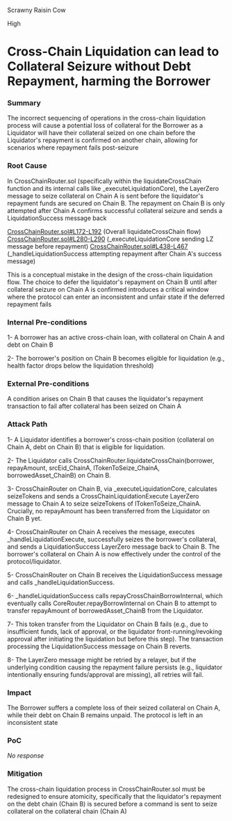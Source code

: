 Scrawny Raisin Cow

High

# Cross-Chain Liquidation can lead to Collateral Seizure without Debt Repayment, harming the Borrower

### Summary

The incorrect sequencing of operations in the cross-chain liquidation process will cause a potential loss of collateral for the Borrower as a Liquidator will have their collateral seized on one chain before the Liquidator's repayment is confirmed on another chain, allowing for scenarios where repayment fails post-seizure

### Root Cause

 In CrossChainRouter.sol (specifically within the liquidateCrossChain function and its internal calls like _executeLiquidationCore), the LayerZero message to seize collateral on Chain A is sent before the liquidator's repayment funds are secured on Chain B. The repayment on Chain B is only attempted after Chain A confirms successful collateral seizure and sends a LiquidationSuccess message back

[CrossChainRouter.sol#L172-L192](https://github.com/sherlock-audit/2025-05-lend-audit-contest/blob/main/Lend-V2/src/LayerZero/CrossChainRouter.sol#L172-L192) (Overall liquidateCrossChain flow)
[CrossChainRouter.sol#L280-L290](https://github.com/sherlock-audit/2025-05-lend-audit-contest/blob/main/Lend-V2/src/LayerZero/CrossChainRouter.sol#L264-L284) (_executeLiquidationCore sending LZ message before repayment)
[CrossChainRouter.sol#L438-L467](https://github.com/sherlock-audit/2025-05-lend-audit-contest/blob/main/Lend-V2/src/LayerZero/CrossChainRouter.sol#L443-L471) (_handleLiquidationSuccess attempting repayment after Chain A's success message)

This is a conceptual mistake in the design of the cross-chain liquidation flow. The choice to defer the liquidator's repayment on Chain B until after collateral seizure on Chain A is confirmed introduces a critical window where the protocol can enter an inconsistent and unfair state if the deferred repayment fails

### Internal Pre-conditions

1- A borrower has an active cross-chain loan, with collateral on Chain A and debt on Chain B

2- The borrower's position on Chain B becomes eligible for liquidation (e.g., health factor drops below the liquidation threshold)

### External Pre-conditions

A condition arises on Chain B that causes the liquidator's repayment transaction to fail after collateral has been seized on Chain A

### Attack Path

1- A Liquidator identifies a borrower's cross-chain position (collateral on Chain A, debt on Chain B) that is eligible for liquidation.

2- The Liquidator calls CrossChainRouter.liquidateCrossChain(borrower, repayAmount, srcEid_ChainA, lTokenToSeize_ChainA, borrowedAsset_ChainB) on Chain B.

3- CrossChainRouter on Chain B, via _executeLiquidationCore, calculates seizeTokens and sends a CrossChainLiquidationExecute LayerZero message to Chain A to seize seizeTokens of lTokenToSeize_ChainA. Crucially, no repayAmount has been transferred from the Liquidator on Chain B yet.

4- CrossChainRouter on Chain A receives the message, executes _handleLiquidationExecute, successfully seizes the borrower's collateral, and sends a LiquidationSuccess LayerZero message back to Chain B. The borrower's collateral on Chain A is now effectively under the control of the protocol/liquidator.

5- CrossChainRouter on Chain B receives the LiquidationSuccess message and calls _handleLiquidationSuccess.

6- _handleLiquidationSuccess calls repayCrossChainBorrowInternal, which eventually calls CoreRouter.repayBorrowInternal on Chain B to attempt to transfer repayAmount of borrowedAsset_ChainB from the Liquidator.

7- This token transfer from the Liquidator on Chain B fails (e.g., due to insufficient funds, lack of approval, or the liquidator front-running/revoking approval after initiating the liquidation but before this step). The transaction processing the LiquidationSuccess message on Chain B reverts.

8- The LayerZero message might be retried by a relayer, but if the underlying condition causing the repayment failure persists (e.g., liquidator intentionally ensuring funds/approval are missing), all retries will fail.

### Impact

The Borrower suffers a complete loss of their seized collateral on Chain A, while their debt on Chain B remains unpaid. The protocol is left in an inconsistent state

### PoC

_No response_

### Mitigation

The cross-chain liquidation process in CrossChainRouter.sol must be redesigned to ensure atomicity, specifically that the liquidator's repayment on the debt chain (Chain B) is secured before a command is sent to seize collateral on the collateral chain (Chain A)